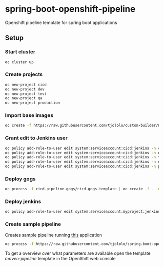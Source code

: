 # spring-boot-openshift-pipeline
Openshift pipeline template for spring boot applications

## Setup
### Start cluster
```bash
oc cluster up
```

### Create projects
```bash
oc new-project cicd
oc new-project dev
oc new-project test
oc new-project qa
oc new-project production
```
### Import base images
```bash
oc create -f https://raw.githubusercontent.com/tjololo/custom-builder/master/custom-builder-base-images-template.json -n cicd 
```

### Grant edit to Jenkins user
```bash
oc policy add-role-to-user edit system:serviceaccount:cicd:jenkins -n cicd
oc policy add-role-to-user edit system:serviceaccount:cicd:jenkins -n dev
oc policy add-role-to-user edit system:serviceaccount:cicd:jenkins -n test
oc policy add-role-to-user edit system:serviceaccount:cicd:jenkins -n qa
oc policy add-role-to-user edit system:serviceaccount:cicd:jenkins -n production
```
### Deploy gogs
```bash
oc process -f cicd-pipeline-gogs/cicd-gogs-template | oc create -f - -n cicd
```
### Deploy jenkins
```bash
oc policy add-role-to-user edit system:serviceaccount:myproject:jenkins -n cicd
```
### Create sample pipeline
Creates sample pipeline running [this](https://github.com/tjololo/springboot-sample-app) application
```bash
oc process -f https://raw.githubusercontent.com/tjololo/spring-boot-openshift-pipeline/master/openshift-springboot-pipeline-template.yaml -n cicd | oc create -f - -n cicd
```
To get a overview over what parameters are available open the template *maven-pipeline* template in the OpenShift web console
